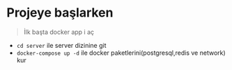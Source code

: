# Projeye başlarken

> İlk başta docker app i aç

- `cd server` ile server dizinine git
- `docker-compose up -d` ile docker paketlerini(postgresql,redis ve network) kur
